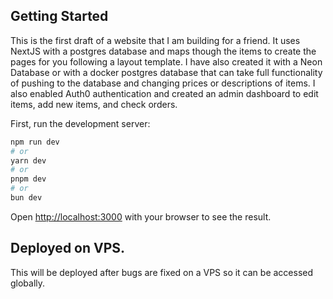 ## Getting Started

This is the first draft of a website that I am building for a friend. It uses NextJS with a postgres database and maps though the items to create the pages for you following a layout template. I have also created it with a Neon Database or with a docker postgres database that can take full functionality of pushing to the database and changing prices or descriptions of items. I also enabled Auth0 authentication and created an admin dashboard to edit items, add new items, and check orders.

First, run the development server:

```bash
npm run dev
# or
yarn dev
# or
pnpm dev
# or
bun dev
```

Open [http://localhost:3000](http://localhost:3000) with your browser to see the result.

## Deployed on VPS. 

This will be deployed after bugs are fixed on a VPS so it can be accessed globally.
